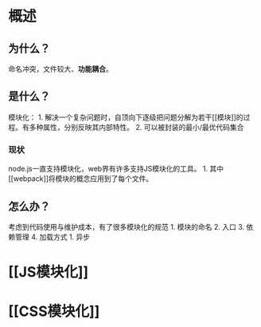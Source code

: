# 概述
## 为什么？
命名冲突，文件较大、**功能耦合**。
## 是什么？
模块化：
	1. 解决一个复杂问题时，自顶向下逐级把问题分解为若干[[模块]]的过程。有多种属性，分别反映其内部特性。
	2. 可以被封装的最小/最优代码集合

### 现状
node.js一直支持模块化，web界有许多支持JS模块化的工具。
	1. 其中[[webpack]]将模块的概念应用到了每个文件。
## 怎么办？
考虑到代码使用与维护成本，有了很多模块化的规范
	1. 模块的命名
	2. 入口
	3. 依赖管理
	4. 加载方式
		1. 异步
# [[JS模块化]] 

# [[CSS模块化]] 

